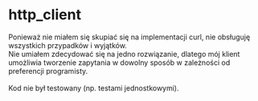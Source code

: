 # http_client

Ponieważ nie miałem się skupiać się na implementacji curl, nie obsługuję
wszystkich przypadków i wyjątków. \
Nie umiałem zdecydować się na jedno rozwiązanie, dlatego mój klient
umożliwia tworzenie zapytania w dowolny sposób w zależności 
od preferencji programisty. \
\
Kod nie był testowany (np. testami jednostkowymi).
